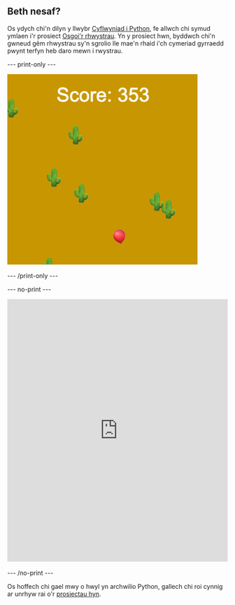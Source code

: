 ## Beth nesaf?

Os ydych chi'n dilyn y llwybr [Cyflwyniad i Python](https://projects.raspberrypi.org/cy-GB/raspberrypi/python-intro), fe allwch chi symud ymlaen i'r prosiect [Osgoi'r rhwystrau](https://projects.raspberrypi.org/cy-GB/projects/dont-collide). Yn y prosiect hwn, byddwch chi'n gwneud gêm rhwystrau sy'n sgrolio lle mae'n rhaid i'ch cymeriad gyrraedd pwynt terfyn heb daro mewn i rwystrau.

--- print-only ---

![Enghraifft o greadigaeth o'r prosiect osgoi'r rhwystrau yn dangos balŵn yn hofran mewn anialwch gyda chacti](images/dont-collide.png)

--- /print-only ---

--- no-print ---

<iframe src="https://trinket.io/embed/python/974800f4ef?outputOnly=true&start=result" width="100%" height="600" frameborder="0" marginwidth="0" marginheight="0" allowfullscreen></iframe>


--- /no-print ---

Os hoffech chi gael mwy o hwyl yn archwilio Python, gallech chi roi cynnig ar unrhyw rai o'r [prosiectau hyn](https://projects.raspberrypi.org/cy-GB/projects?software%5B%5D=python).
